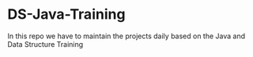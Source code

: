 # DS-Java-Training
In this repo we have to maintain the projects daily based on the Java and Data Structure Training
